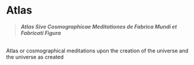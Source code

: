 # Atlas

<blockquote>
<b><i>Atlas Sive Cosmographicae Meditationes de Fabrica Mundi et Fabricati Figura</i></b></blockquote>
<br>
Atlas or cosmographical meditations upon the creation of the universe and the universe as created
